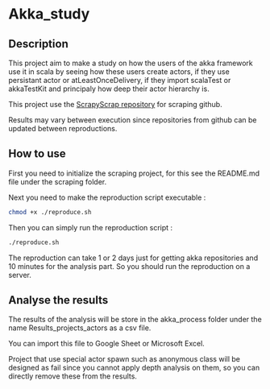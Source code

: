 # Akka_study

## Description

This project aim to make a study on how the users of the akka framework use it in
scala by seeing how these users create actors, if they use persistant actor or
atLeastOnceDelivery, if they import scalaTest or akkaTestKit and principaly how
deep their actor hierarchy is.

This project use the [ScrapyScrap repository](https://github.com/CuadrosNicolas/ScrapyScrap)
for scraping github.

Results may vary between execution since repositories from github can be updated between
reproductions.


## How to use

First you need to initialize the scraping project, for this see the README.md
file under the scraping folder.

Next you need to make the reproduction script executable :

```bash
chmod +x ./reproduce.sh
```

Then you can simply run the reproduction script :

```bash
./reproduce.sh
```

The reproduction can take 1 or 2 days just for getting akka repositories and
10 minutes for the analysis part. So you should run the reproduction on a server.

## Analyse the results

The results of the analysis will be store in the akka_process folder under the name
Results_projects_actors as a csv file.

You can import this file to Google Sheet or Microsoft Excel.

Project that use special actor spawn such as anonymous class will be designed as fail
since you cannot apply depth analysis on them, so you can directly remove these from the results.